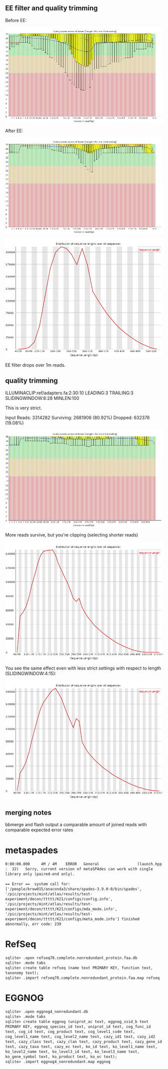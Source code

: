 ## EE filter and quality trimming

Before EE:

![img](../images/before_ee.png)

After EE:

![img](../images/after_ee.png)

![img](../images/after_ee_length_dist.png)

EE filter drops over 1m reads.

## quality trimming

ILLUMINACLIP:ref/adapters.fa:2:30:10 LEADING:3 TRAILING:3 SLIDINGWINDOW:8:28 MINLEN:100

This is very strict.

Input Reads: 3314282 Surviving: 2681906 (80.92%) Dropped: 632376 (19.08%)

![img](../images/after_qual.png)

More reads survive, but you're clipping (selecting shorter reads)

![img](../images/after_qual_length_dist.png)

You see the same effect even with less strict settings with respect to length (SLIDINGWINDOW:4:15):

![img](../images/less_strict_qual_trim.png)

## merging notes

bbmerge and flash output a comparable amount of joined reads with comparable expected error rates


# metaspades

```
0:00:00.000     4M / 4M    ERROR   General                 (launch.hpp                :  32)   Sorry, current version of metaSPAdes can work with single library only (paired-end only).

== Error ==  system call for: ['/people/brow015/anaconda3/share/spades-3.9.0-0/bin/spades', '/pic/projects/mint/atlas/results/test-experiment/decon/ttttt/K21/configs/config.info', '/pic/projects/mint/atlas/results/test-experiment/decon/ttttt/K21/configs/mda_mode.info', '/pic/projects/mint/atlas/results/test-experiment/decon/ttttt/K21/configs/meta_mode.info'] finished abnormally, err code: 239
```

# RefSeq

```
sqlite> .open refseq78.complete.nonredundant_protein.faa.db
sqlite> .mode tabs
sqlite> create table refseq (name text PRIMARY KEY, function text, taxonomy text);
sqlite> .import refseq78.complete.nonredundant_protein.faa.map refseq
```

# EGGNOG

```
sqlite> .open eggnog4_nonredundant.db
sqlite> .mode tabs
sqlite> create table eggnog (uniprot_ac text, eggnog_ssid_b text PRIMARY KEY, eggnog_species_id text, uniprot_id text, cog_func_id text, cog_id text, cog_product text, cog_level1_code text, cog_level1_name text, cog_level2_name text, cazy_id1 text, cazy_id2 text, cazy_class text, cazy_clan text, cazy_product text, cazy_gene_id text, cazy_taxa text, cazy_ec text, ko_id text, ko_level1_name text, ko_level2_name text, ko_level3_id text, ko_level3_name text, ko_gene_symbol text, ko_product text, ko_ec text);
sqlite> .import eggnog4_nonredundant.map eggnog
```
